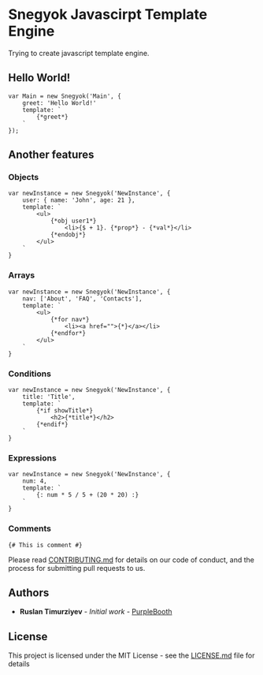 # Snegyok Javascirpt Template Engine

Trying to create javascript template engine.

## Hello World!

```
var Main = new Snegyok('Main', {
	greet: 'Hello World!'
	template: `
		{*greet*}
	`
});
```

## Another features

### Objects
```
var newInstance = new Snegyok('NewInstance', {
	user: { name: 'John', age: 21 },
	template: `
		<ul>
			{*obj user1*}
				<li>{$ + 1}. {*prop*} - {*val*}</li>
			{*endobj*}
		</ul>
	`
}
```

### Arrays
```
var newInstance = new Snegyok('NewInstance', {
	nav: ['About', 'FAQ', 'Contacts'],
	template: `
		<ul>
			{*for nav*}
				<li><a href="">{*}</a></li> 
			{*endfor*}
		</ul>
	`
}
```

### Conditions
```
var newInstance = new Snegyok('NewInstance', {
	title: 'Title',
	template: `
		{*if showTitle*}
			<h2>{*title*}</h2>
		{*endif*}
	`
}
```

### Expressions
```
var newInstance = new Snegyok('NewInstance', {
	num: 4,
	template: `
		{: num * 5 / 5 + (20 * 20) :}
	`
}
```

### Comments
```
{# This is comment #}
```

Please read [CONTRIBUTING.md](https://gist.github.com/PurpleBooth/b24679402957c63ec426) for details on our code of conduct, and the process for submitting pull requests to us.

## Authors

* **Ruslan Timurziyev** - *Initial work* - [PurpleBooth](https://github.com/sawuer)

## License

This project is licensed under the MIT License - see the [LICENSE.md](LICENSE.md) file for details